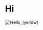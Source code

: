 # Hi
![Hello_(yellow)](https://user-images.githubusercontent.com/67300899/144000748-265753be-6cd0-40b9-ab1c-0e462350d1d5.png)
